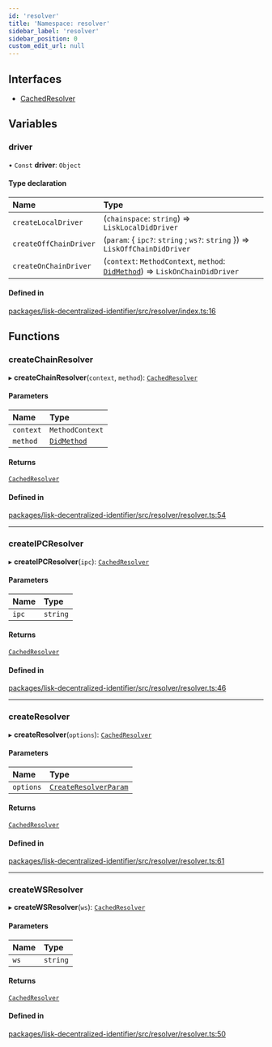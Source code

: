 ```yaml
---
id: 'resolver'
title: 'Namespace: resolver'
sidebar_label: 'resolver'
sidebar_position: 0
custom_edit_url: null
---
```


## Interfaces

- [CachedResolver](../interfaces/resolver.CachedResolver.md)

## Variables

### driver

• `Const` **driver**: `Object`

#### Type declaration

| Name                   | Type                                                                                                        |
| :--------------------- | :---------------------------------------------------------------------------------------------------------- |
| `createLocalDriver`    | (`chainspace`: `string`) => `LiskLocalDidDriver`                                                            |
| `createOffChainDriver` | (`param`: { `ipc?`: `string` ; `ws?`: `string` }) => `LiskOffChainDidDriver`                                |
| `createOnChainDriver`  | (`context`: `MethodContext`, `method`: [`DidMethod`](../interfaces/DidMethod.md)) => `LiskOnChainDidDriver` |

#### Defined in

[packages/lisk-decentralized-identifier/src/resolver/index.ts:16](https://github.com/aldhosutra/lisk-did/blob/0afbaf5/packages/lisk-decentralized-identifier/src/resolver/index.ts#L16)

## Functions

### createChainResolver

▸ **createChainResolver**(`context`, `method`): [`CachedResolver`](../interfaces/resolver.CachedResolver.md)

#### Parameters

| Name      | Type                                      |
| :-------- | :---------------------------------------- |
| `context` | `MethodContext`                           |
| `method`  | [`DidMethod`](../interfaces/DidMethod.md) |

#### Returns

[`CachedResolver`](../interfaces/resolver.CachedResolver.md)

#### Defined in

[packages/lisk-decentralized-identifier/src/resolver/resolver.ts:54](https://github.com/aldhosutra/lisk-did/blob/0afbaf5/packages/lisk-decentralized-identifier/src/resolver/resolver.ts#L54)

---

### createIPCResolver

▸ **createIPCResolver**(`ipc`): [`CachedResolver`](../interfaces/resolver.CachedResolver.md)

#### Parameters

| Name  | Type     |
| :---- | :------- |
| `ipc` | `string` |

#### Returns

[`CachedResolver`](../interfaces/resolver.CachedResolver.md)

#### Defined in

[packages/lisk-decentralized-identifier/src/resolver/resolver.ts:46](https://github.com/aldhosutra/lisk-did/blob/0afbaf5/packages/lisk-decentralized-identifier/src/resolver/resolver.ts#L46)

---

### createResolver

▸ **createResolver**(`options`): [`CachedResolver`](../interfaces/resolver.CachedResolver.md)

#### Parameters

| Name      | Type                                                       |
| :-------- | :--------------------------------------------------------- |
| `options` | [`CreateResolverParam`](../modules.md#createresolverparam) |

#### Returns

[`CachedResolver`](../interfaces/resolver.CachedResolver.md)

#### Defined in

[packages/lisk-decentralized-identifier/src/resolver/resolver.ts:61](https://github.com/aldhosutra/lisk-did/blob/0afbaf5/packages/lisk-decentralized-identifier/src/resolver/resolver.ts#L61)

---

### createWSResolver

▸ **createWSResolver**(`ws`): [`CachedResolver`](../interfaces/resolver.CachedResolver.md)

#### Parameters

| Name | Type     |
| :--- | :------- |
| `ws` | `string` |

#### Returns

[`CachedResolver`](../interfaces/resolver.CachedResolver.md)

#### Defined in

[packages/lisk-decentralized-identifier/src/resolver/resolver.ts:50](https://github.com/aldhosutra/lisk-did/blob/0afbaf5/packages/lisk-decentralized-identifier/src/resolver/resolver.ts#L50)
